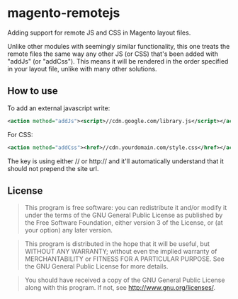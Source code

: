magento-remotejs
================

Adding support for remote JS and CSS in Magento layout files.

Unlike other modules with seemingly similar functionality, this one treats the remote files the same 
way any other JS (or CSS) that's been added with "addJs" (or "addCss"). This means it will be rendered in 
the order specified in your layout file, unlike with many other solutions.

How to use
----------

To add an external javascript write:
```xml
<action method="addJs"><script>//cdn.google.com/library.js</script></action>
```

For CSS:
```xml
<action method="addCss"><href>//cdn.yourdomain.com/style.css</href></action>
```

The key is using either // or http:// and it'll automatically understand that it should not prepend the site url.

License
-------

> This program is free software: you can redistribute it and/or modify
  it under the terms of the GNU General Public License as published by
  the Free Software Foundation, either version 3 of the License, or
  (at your option) any later version.

> This program is distributed in the hope that it will be useful,
  but WITHOUT ANY WARRANTY; without even the implied warranty of
  MERCHANTABILITY or FITNESS FOR A PARTICULAR PURPOSE.  See the
  GNU General Public License for more details.

> You should have received a copy of the GNU General Public License
  along with this program.  If not, see <http://www.gnu.org/licenses/>.
